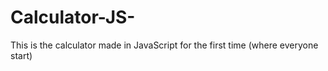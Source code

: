 # Calculator-JS-
This is the calculator made in JavaScript for the first time (where everyone start)

